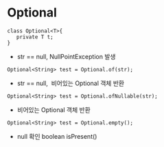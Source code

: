 # Optional

````
class Optional<T>{
   private T t;
}
````
- str == null, NullPointException 발생
````
Optional<String> test = Optional.of(str);
````
- str == null,  비어있는 Optional 객체 반환
````
Optional<String> test = Optional.ofNullable(str);
````
- 비어있는 Optional 객체 반환
````
Optional<String> test = Optional.empty();
````
- null 확인
boolean isPresent()
````